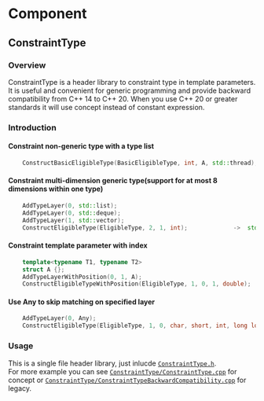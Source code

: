 # Component
## ConstraintType
### Overview
ConstraintType is a header library to constraint type in template parameters. It is useful and convenient for generic programming and provide backward compatibility from C++ 14 to C++ 20. When you use C++ 20 or greater standards it will use concept instead of constant expression.  
### Introduction
#### Constraint non-generic type with a type list
```c++
	ConstructBasicEligibleType(BasicEligibleType, int, A, std::thread);	->	int||A||std::thread
```
#### Constraint multi-dimension generic type(support for at most 8 dimensions within one type)
```c++
	AddTypeLayer(0, std::list);
	AddTypeLayer(0, std::deque);
	AddTypeLayer(1, std::vector);
	ConstructEligibleType(EligibleType, 2, 1, int);				->	std::vector<std::list<int>||std::deque<int>>
```
#### Constraint template parameter with index
```c++
	template<typename T1, typename T2>
	struct A {};
	AddTypeLayerWithPosition(0, 1, A);
	ConstructEligibleTypeWithPosition(EligibleType, 1, 0, 1, double);	->	A<?,double>
```
#### Use Any to skip matching on specified layer
```c++
	AddTypeLayer(0, Any);
	ConstructEligibleType(EligibleType, 1, 0, char, short, int, long long);	->	?<char||short||int||long long>
```
### Usage
This is a single file header library, just inlucde [`ConstraintType.h`](ConstraintType/ConstraintType.h).  
For more example you can see [`ConstraintType/ConstraintType.cpp`](ConstraintType/ConstraintType.cpp) for concept or [`ConstraintType/ConstraintTypeBackwardCompatibility.cpp`](ConstraintType/ConstraintTypeBackwardCompatibility.cpp) for legacy.  
